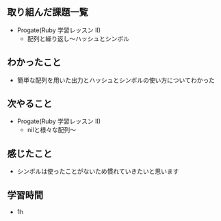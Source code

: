 ## 取り組んだ課題一覧
- Progate(Ruby 学習レッスン II)
  - 配列と繰り返し〜ハッシュとシンボル
## わかったこと
- 簡単な配列を用いた出力とハッシュとシンボルの使い方についてわかった
## 次やること
- Progate(Ruby 学習レッスン II)
  - nilと様々な配列〜
## 感じたこと
- シンボルは使ったことがないため慣れていきたいと思います
## 学習時間
- 1h
